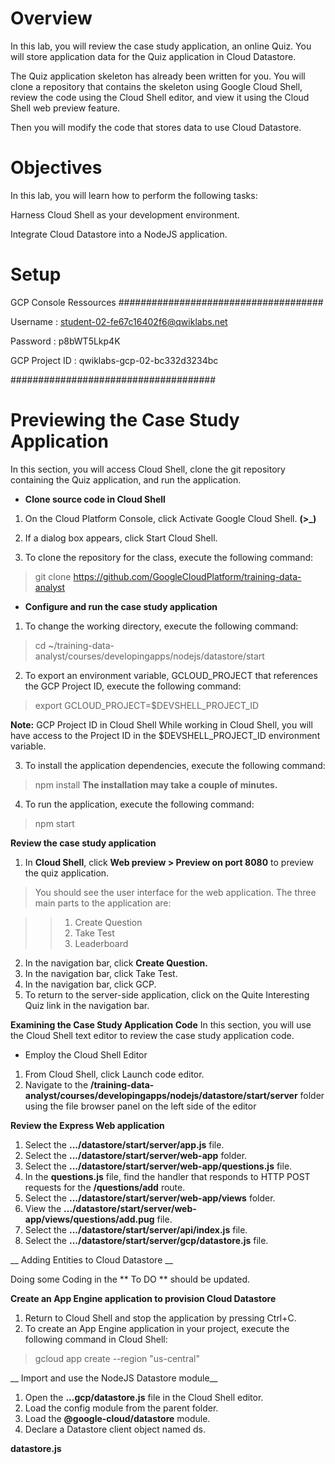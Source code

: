 # Overview
In this lab, you will review the case study application, an online Quiz. You will store application data for the Quiz application in Cloud Datastore.

The Quiz application skeleton has already been written for you. You will clone a repository that contains the skeleton using Google Cloud Shell, 
review the code using the Cloud Shell editor, and view it using the Cloud Shell web preview feature.

Then you will modify the code that stores data to use Cloud Datastore.

# Objectives

In this lab, you will learn how to perform the following tasks:

Harness Cloud Shell as your development environment.

Integrate Cloud Datastore into a NodeJS application.

# Setup
GCP Console Ressources 
#####################################

Username : student-02-fe67c16402f6@qwiklabs.net

Password : p8bWT5Lkp4K

GCP Project ID : qwiklabs-gcp-02-bc332d3234bc


#####################################

# Previewing the Case Study Application
In this section, you will access Cloud Shell, clone the git repository containing the Quiz application, and run the application.

- **Clone source code in Cloud Shell**

1. On the Cloud Platform Console, click Activate Google Cloud Shell. **(>_)**

2. If a dialog box appears, click Start Cloud Shell.

3. To clone the repository for the class, execute the following command:
> git clone https://github.com/GoogleCloudPlatform/training-data-analyst

- **Configure and run the case study application**
1. To change the working directory, execute the following command:
> cd ~/training-data-analyst/courses/developingapps/nodejs/datastore/start

2. To export an environment variable, GCLOUD_PROJECT that references the GCP Project ID, execute the following command:
> export GCLOUD_PROJECT=$DEVSHELL_PROJECT_ID

**Note:** GCP Project ID in Cloud Shell
While working in Cloud Shell, you will have access to the Project ID in the $DEVSHELL_PROJECT_ID environment variable.

3. To install the application dependencies, execute the following command:
> npm install
__The installation may take a couple of minutes.__

4. To run the application, execute the following command:
> npm start

__Review the case study application__

1. In **Cloud Shell**, click **Web preview > Preview on port 8080** to preview the quiz application.

> You should see the user interface for the web application. The three main parts to the application are:

>> 1. Create Question
>> 2. Take Test
>> 3. Leaderboard

2. In the navigation bar, click __Create Question.__
3. In the navigation bar, click Take Test.
4. In the navigation bar, click GCP.
5. To return to the server-side application, click on the Quite Interesting Quiz link in the navigation bar.

__Examining the Case Study Application Code__
In this section, you will use the Cloud Shell text editor to review the case study application code.

- Employ the Cloud Shell Editor

1. From Cloud Shell, click Launch code editor.
2. Navigate to the **/training-data-analyst/courses/developingapps/nodejs/datastore/start/server** folder using the file browser panel on the left side of the editor

__Review the Express Web application__

1. Select the **.../datastore/start/server/app.js** file.
2. Select the **.../datastore/start/server/web-app** folder.
3. Select the **.../datastore/start/server/web-app/questions.js** file.
4. In the **questions.js** file, find the handler that responds to HTTP POST requests for the **/questions/add** route.
5. Select the **.../datastore/start/server/web-app/views** folder.
6. View the **.../datastore/start/server/web-app/views/questions/add.pug** file.
7. Select the **.../datastore/start/server/api/index.js** file.
8. Select the **.../datastore/start/server/gcp/datastore.js** file.

__ Adding Entities to Cloud Datastore __

Doing some Coding in the ** To DO **  should be updated.

**Create an App Engine application to provision Cloud Datastore**

1. Return to Cloud Shell and stop the application by pressing Ctrl+C.
2. To create an App Engine application in your project, execute the following command in Cloud Shell:
> gcloud app create --region "us-central"

__ Import and use the NodeJS Datastore module__ 
1. Open the **...gcp/datastore.js** file in the Cloud Shell editor.
2. Load the config module from the parent folder.
3. Load the **@google-cloud/datastore** module.
4. Declare a Datastore client object named ds.

__datastore.js__
> 






